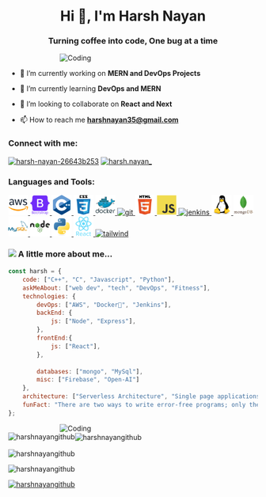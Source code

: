 <h1 align="center">Hi 👋, I'm Harsh Nayan</h1>
<h3 align="center">Turning coffee into code, One bug at a time </h3>


<img align="right" alt="Coding" width="400" src="https://user-images.githubusercontent.com/74038190/225813708-98b745f2-7d22-48cf-9150-083f1b00d6c9.gif">

<p align="left"> <a href="https://twitter.com/" target="blank"><img src="https://img.shields.io/twitter/follow/?logo=twitter&style=for-the-badge" alt="" /></a> </p>

- 🔭 I’m currently working on **MERN and DevOps Projects**

- 🌱 I’m currently learning **DevOps and MERN**

- 👯 I’m looking to collaborate on **React and Next**

- 📫 How to reach me **harshnayan35@gmail.com**

<h3 align="left">Connect with me:</h3>
<p align="left">
<a href="https://linkedin.com/in/harsh-nayan-26643b253" target="blank"><img align="center" src="https://raw.githubusercontent.com/rahuldkjain/github-profile-readme-generator/master/src/images/icons/Social/linked-in-alt.svg" alt="harsh-nayan-26643b253" height="30" width="40" /></a>
<a href="https://instagram.com/harsh.nayan_" target="blank"><img align="center" src="https://raw.githubusercontent.com/rahuldkjain/github-profile-readme-generator/master/src/images/icons/Social/instagram.svg" alt="harsh.nayan_" height="30" width="40" /></a>
</p>

<h3 align="left">Languages and Tools:</h3>
<p align="left"> <a href="https://aws.amazon.com" target="_blank" rel="noreferrer"> <img src="https://raw.githubusercontent.com/devicons/devicon/master/icons/amazonwebservices/amazonwebservices-original-wordmark.svg" alt="aws" width="40" height="40"/> </a> <a href="https://getbootstrap.com" target="_blank" rel="noreferrer"> <img src="https://raw.githubusercontent.com/devicons/devicon/master/icons/bootstrap/bootstrap-plain-wordmark.svg" alt="bootstrap" width="40" height="40"/> </a> <a href="https://www.w3schools.com/cpp/" target="_blank" rel="noreferrer"> <img src="https://raw.githubusercontent.com/devicons/devicon/master/icons/cplusplus/cplusplus-original.svg" alt="cplusplus" width="40" height="40"/> </a> <a href="https://www.w3schools.com/css/" target="_blank" rel="noreferrer"> <img src="https://raw.githubusercontent.com/devicons/devicon/master/icons/css3/css3-original-wordmark.svg" alt="css3" width="40" height="40"/> </a> <a href="https://www.docker.com/" target="_blank" rel="noreferrer"> <img src="https://raw.githubusercontent.com/devicons/devicon/master/icons/docker/docker-original-wordmark.svg" alt="docker" width="40" height="40"/> </a> <a href="https://git-scm.com/" target="_blank" rel="noreferrer"> <img src="https://www.vectorlogo.zone/logos/git-scm/git-scm-icon.svg" alt="git" width="40" height="40"/> </a> <a href="https://www.w3.org/html/" target="_blank" rel="noreferrer"> <img src="https://raw.githubusercontent.com/devicons/devicon/master/icons/html5/html5-original-wordmark.svg" alt="html5" width="40" height="40"/> </a> <a href="https://developer.mozilla.org/en-US/docs/Web/JavaScript" target="_blank" rel="noreferrer"> <img src="https://raw.githubusercontent.com/devicons/devicon/master/icons/javascript/javascript-original.svg" alt="javascript" width="40" height="40"/> </a> <a href="https://www.jenkins.io" target="_blank" rel="noreferrer"> <img src="https://www.vectorlogo.zone/logos/jenkins/jenkins-icon.svg" alt="jenkins" width="40" height="40"/> </a> <a href="https://www.linux.org/" target="_blank" rel="noreferrer"> <img src="https://raw.githubusercontent.com/devicons/devicon/master/icons/linux/linux-original.svg" alt="linux" width="40" height="40"/> </a> <a href="https://www.mongodb.com/" target="_blank" rel="noreferrer"> <img src="https://raw.githubusercontent.com/devicons/devicon/master/icons/mongodb/mongodb-original-wordmark.svg" alt="mongodb" width="40" height="40"/> </a> <a href="https://www.mysql.com/" target="_blank" rel="noreferrer"> <img src="https://raw.githubusercontent.com/devicons/devicon/master/icons/mysql/mysql-original-wordmark.svg" alt="mysql" width="40" height="40"/> </a> <a href="https://nodejs.org" target="_blank" rel="noreferrer"> <img src="https://raw.githubusercontent.com/devicons/devicon/master/icons/nodejs/nodejs-original-wordmark.svg" alt="nodejs" width="40" height="40"/> </a> <a href="https://www.python.org" target="_blank" rel="noreferrer"> <img src="https://raw.githubusercontent.com/devicons/devicon/master/icons/python/python-original.svg" alt="python" width="40" height="40"/> </a> <a href="https://reactjs.org/" target="_blank" rel="noreferrer"> <img src="https://raw.githubusercontent.com/devicons/devicon/master/icons/react/react-original-wordmark.svg" alt="react" width="40" height="40"/> </a> <a href="https://tailwindcss.com/" target="_blank" rel="noreferrer"> <img src="https://www.vectorlogo.zone/logos/tailwindcss/tailwindcss-icon.svg" alt="tailwind" width="40" height="40"/> </a> </p>

### <img src="https://media.giphy.com/media/VgCDAzcKvsR6OM0uWg/giphy.gif" width="50"> A little more about me...  

```javascript
const harsh = {
    code: ["C++", "C", "Javascript", "Python"],
    askMeAbout: ["web dev", "tech", "DevOps", "Fitness"],
    technologies: {
        devOps: ["AWS", "Docker🐳", "Jenkins"],
        backEnd: {
            js: ["Node", "Express"],
        },
        frontEnd:{
            js: ["React"],
        },
        
        databases: ["mongo", "MySql"],
        misc: ["Firebase", "Open-AI"]
    },
    architecture: ["Serverless Architecture", "Single page applications"],
    funFact: "There are two ways to write error-free programs; only the third one works"
};
```


<img align="right" alt="Coding" width="400" src="https://private-user-images.githubusercontent.com/74038190/325895940-dad5d025-91c3-43b9-9a3d-1c9266f77cb7.gif">
<p bg-colour-black><img align="left" src="https://github-readme-stats.vercel.app/api/top-langs?username=harshnayangithub&show_icons=true&locale=en&layout=compact" alt="harshnayangithub" /></p>
<p>&nbsp;<img align="center" src="https://github-readme-stats.vercel.app/api?username=harshnayangithub&show_icons=true&locale=en" alt="harshnayangithub" /></p>

<p><img align="center" src="https://github-readme-streak-stats.herokuapp.com/?user=harshnayangithub&" alt="harshnayangithub" /></p>

<p align="left"> <img src="https://komarev.com/ghpvc/?username=harshnayangithub&label=Profile%20views&color=0e75b6&style=flat" alt="harshnayangithub" /> </p>

<p align="left"> <a href="https://github.com/ryo-ma/github-profile-trophy"><img src="https://github-profile-trophy.vercel.app/?username=harshnayangithub" alt="harshnayangithub" /></a> </p>
